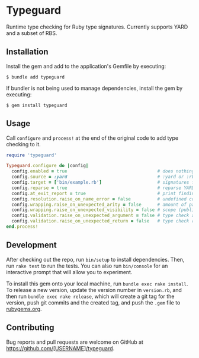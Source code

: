 # Typeguard

Runtime type checking for Ruby type signatures. Currently supports YARD and a subset of RBS.

## Installation

Install the gem and add to the application's Gemfile by executing:

    $ bundle add typeguard

If bundler is not being used to manage dependencies, install the gem by executing:

    $ gem install typeguard

## Usage
Call `configure` and `process!` at the end of the original code to add type checking to it.

```ruby
require 'typeguard'

Typeguard.configure do |config|
  config.enabled = true                                  # does nothing if false
  config.source = :yard                                  # :yard or :rbs
  config.target = ['bin/example.rb']                     # signatures file/dir
  config.reparse = true                                  # reparse YARD sigs
  config.at_exit_report = true                           # print findings
  config.resolution.raise_on_name_error = false          # undefined constants
  config.wrapping.raise_on_unexpected_arity = false      # amount of parameters
  config.wrapping.raise_on_unexpected_visibility = false # scope (public/private/..)
  config.validation.raise_on_unexpected_argument = false # type check args
  config.validation.raise_on_unexpected_return = false   # type check return
end.process!
```
## Development

After checking out the repo, run `bin/setup` to install dependencies. Then, run `rake test` to run the tests. You can also run `bin/console` for an interactive prompt that will allow you to experiment.

To install this gem onto your local machine, run `bundle exec rake install`. To release a new version, update the version number in `version.rb`, and then run `bundle exec rake release`, which will create a git tag for the version, push git commits and the created tag, and push the `.gem` file to [rubygems.org](https://rubygems.org).

## Contributing

Bug reports and pull requests are welcome on GitHub at https://github.com/[USERNAME]/typeguard.
